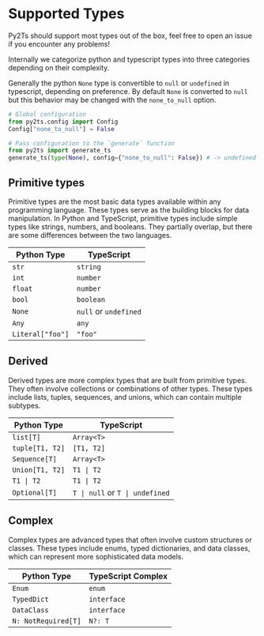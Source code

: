 # Supported Types

Py2Ts should support most types out of the box, feel free to open an issue if you encounter any problems!

Internally we categorize python and typescript types into three categories depending on their complexity.

Generally the python `None` type is convertible to `null` or `undefined` in typescript, depending on preference. By default `None` is converted to `null`
but this behavior may be changed with the `none_to_null` option. 

```python
# Global configuration
from py2ts.config import Config
Config["none_to_null"] = False
```

```python
# Pass configuration to the `generate` function
from py2ts import generate_ts
generate_ts(type(None), config={"none_to_null": False}) # -> undefined
```

## Primitive types

Primitive types are the most basic data types available within any programming language. These types serve as the building blocks for data manipulation. In Python and TypeScript, primitive types include simple types like strings, numbers, and booleans. They partially overlap, but there are some differences between the two languages.

| Python Type       | TypeScript                     |
|-------------------|--------------------------------|
| `str`             | `string`                       |
| `int`             | `number`                       |
| `float`           | `number`                       |
| `bool`            | `boolean`                      |
| `None`            | `null` or `undefined`          |
| `Any`             | `any`                          |
| `Literal["foo"]`  | `"foo"`                        |

## Derived 

Derived types are more complex types that are built from primitive types. They often involve collections or combinations of other types. These types include lists, tuples, sequences, and unions, which can contain multiple subtypes.

| Python Type       | TypeScript                     |
|-------------------|--------------------------------|
| `list[T]`         | `Array<T>`                     |
| `tuple[T1, T2]`   | `[T1, T2]`                     |
| `Sequence[T]`     | `Array<T>`                     |
| `Union[T1, T2]`   | `T1 \| T2`                     |
| `T1 \| T2`        | `T1 \| T2`                     |
| `Optional[T]`     | `T \| null` or `T \| undefined`|



## Complex 

Complex types are advanced types that often involve custom structures or classes. These types include enums, typed dictionaries, and data classes, which can represent more sophisticated data models.

| Python Type          | TypeScript Complex             |
|----------------------|--------------------------------|
| `Enum`               | `enum`                         |
| `TypedDict`          | `interface`                    |
| `DataClass`          | `interface`                    |
| `N: NotRequired[T]`  | `N?: T`                        |

